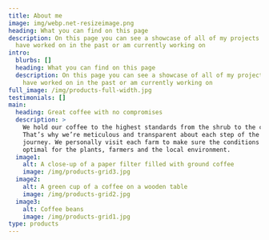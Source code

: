 ```yaml
---
title: About me
image: img/webp.net-resizeimage.png
heading: What you can find on this page
description: On this page you can see a showcase of all of my projects which i
  have worked on in the past or am currently working on
intro:
  blurbs: []
  heading: What you can find on this page
  description: On this page you can see a showcase of all of my projects which i
    have worked on in the past or am currently working on
full_image: /img/products-full-width.jpg
testimonials: []
main:
  heading: Great coffee with no compromises
  description: >
    We hold our coffee to the highest standards from the shrub to the cup.
    That’s why we’re meticulous and transparent about each step of the coffee’s
    journey. We personally visit each farm to make sure the conditions are
    optimal for the plants, farmers and the local environment.
  image1:
    alt: A close-up of a paper filter filled with ground coffee
    image: /img/products-grid3.jpg
  image2:
    alt: A green cup of a coffee on a wooden table
    image: /img/products-grid2.jpg
  image3:
    alt: Coffee beans
    image: /img/products-grid1.jpg
type: products
---
```

